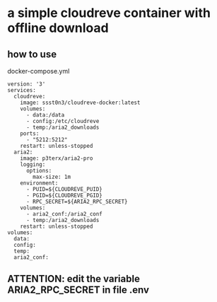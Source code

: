 # a simple cloudreve container with offline download

## how to use
docker-compose.yml
```
version: '3'
services:
  cloudreve:
    image: ssst0n3/cloudreve-docker:latest
    volumes:
      - data:/data
      - config:/etc/cloudreve
      - temp:/aria2_downloads
    ports:
      - "5212:5212"
    restart: unless-stopped
  aria2:
    image: p3terx/aria2-pro
    logging:
      options:
        max-size: 1m
    environment:
      - PUID=${CLOUDREVE_PUID}
      - PGID=${CLOUDREVE_PGID}
      - RPC_SECRET=${ARIA2_RPC_SECRET}
    volumes:
      - aria2_conf:/aria2_conf
      - temp:/aria2_downloads
    restart: unless-stopped
volumes:
  data:
  config:
  temp:
  aria2_conf:
```

## ATTENTION: edit the variable ARIA2_RPC_SECRET in file .env